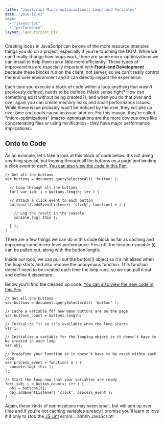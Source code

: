 ```yaml
---
title: "JavaScript Micro-optimizations: Loops and Variables"
date: "2016-12-03"
tags:
  - "javascript"
  - "performance"
layout: layouts/post.njk
---
```


Creating loops in JavaScript can be one of the more resource intensive things you do on a project, especially if you're touching the DOM. While we can't really change how loops work, there are some micro-optimizations we can install to help them run a little more efficiently. These types of improvements are especially important with **Front-end Development** because these blocks run on the client, not server, so we can't really control the end user environment and it can directly impact the experience.

Each time you execute a block of code within a loop anything that wasn't previously defined, needs to be defined (Make sense right? How can something exist without being created?), and when you do that over and over again you can create memory leaks and small performance issues. While these issue probably won't be noticed by the user, they will pile up over time and _could_ cause an issue later on. For this reason, they're called "micro-optimizations" (macro-optimizations are the more obvious ones like concatenating files or using minification - they have major performance implications).

## Onto to Code

As an example, let's take a look at this block of code below. It's not doing anything special, but looping through all the buttons on a page and binding a click event to each. [You can also view the code in this Pen](http://codepen.io/timwright12/pen/vXLpKR?editors=1011).

```
// Get all the buttons
var buttons = document.querySelectorAll( 'button' );

  // Loop through all the buttons
  for( var i=0; i < buttons.length; i++ ) {

  // Attach a click event to each button
  buttons[i].addEventListener( 'click', function( e ) {

    // Log the result in the console
    console.log( this );

  } );
}
```

There are a few things we can do in this code block as far as caching and improving some micro-level performance. First off, the iteration variable (i) can be pulled out, along with the button length.

Inside our loop, we can pull out the button\[i\] object so it's initialized when the loop starts and also remove the anonymous function. This function doesn't need to be created each time the loop runs, so we can pull it out and define it elsewhere.

Below you'll find the cleaned up code. [You can also view the new code in this Pen](http://codepen.io/timwright12/pen/rrxprV?editors=1011).

```
// Get all the buttons
var buttons = document.querySelectorAll( 'button' );

// Cache a variable for how many buttons are on the page
var buttons_count = buttons.length;

// Initialize "i" so it's available when the loop starts
var i;

// Initialize a variable for the looping object so it doesn't have to be created in each loop
var obj;

// Predefine your function so it doesn't have to be reset within each loop
var process_event = function( e ) {
  console.log( this );
};

// Start the loop now that your variables are ready
for( i=0; i < button_counts; i++ ) {
  obj = buttons[i];
  obj.addEventListener( 'click', process_event );
}
```

Again, these kinds of optimizations may seem small, but will add up over time and if you're not caching variables already I promise you'll learn to love it if only to stop the [JS Lint](http://jslint.com) errors... ahhhh JavaScript!
